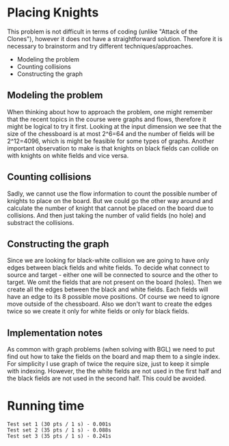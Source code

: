 # Placing Knights
This problem is not difficult in terms of coding (unlike "Attack of the Clones"), however it does not have a straightforward solution. Therefore it is necessary to brainstorm and try different techniques/approaches.
- Modeling the problem
- Counting collisions
- Constructing the graph

## Modeling the problem
When thinking about how to approach the problem, one might remember that the recent topics in the course were graphs and flows, therefore it might be logical to try it first. Looking at the input dimension we see that the size of the chessboard is at most 2^6=64 and the number of fields will be 2^12=4096, which is might be feasible for some types of graphs. Another important observation to make is that knights on black fields can collide on with knights on white fields and vice versa.

## Counting collisions
Sadly, we cannot use the flow information to count the possible number of knights to place on the board. But we could go the other way around and calculate the number of knight that cannot be placed on the board due to collisions. And then just taking the number of valid fields (no hole) and substract the collisions.

## Constructing the graph
Since we are looking for black-white collision we are going to have only edges between black fields and white fields. To decide what connect to source and target - either one will be connected to source and the other to target. We omit the fields that are not present on the board (holes). Then we create all the edges between the black and white fields. Each fields will have an edge to its 8 possible move positions. Of course we need to ignore move outside of the chessboard. Also we don't want to create the edges twice so we create it only for white fields or only for black fields.

## Implementation notes
As common with graph problems (when solving with BGL) we need to put find out how to take the fields on the board and map them to a single index. For simplicity I use graph of twice the require size, just to keep it simple with indexing. However, the the white fields are not used in the first half and the black fields are not used in the second half. This could be avoided.

# Running time
    Test set 1 (30 pts / 1 s) - 0.001s
    Test set 2 (35 pts / 1 s) - 0.088s
    Test set 3 (35 pts / 1 s) - 0.241s
